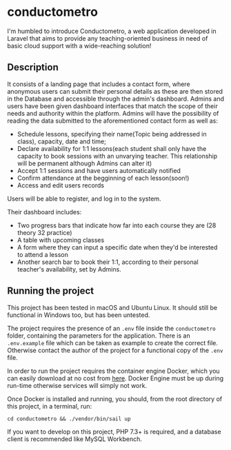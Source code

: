 # conductometro

I'm humbled to introduce Conductometro, a web application developed in Laravel that aims to provide any teaching-oriented business in need of basic cloud support with a wide-reaching solution!

## Description
It consists of a landing page that includes a contact form, where anonymous users can submit their personal details
as these are then stored in the Database and accessible through the admin's dashboard.
Admins and users have been given dashboard interfaces that match the scope of their needs and authority within the platform.
Admins will have the possibility of reading the data submitted to the aforementioned contact form as well as:
- Schedule lessons, specifying their name(Topic being addressed in class), capacity, date and time;
- Declare availability for 1:1 lessons(each student shall only have the capacity to  book sessions with an unvarying teacher. This relationship will be permanent although Admins can alter it)
- Accept 1:1 sessions and have users automatically notified
- Confirm attendance at the begginning of each lesson(soon!)
- Access and edit users records

Users will be able to register, and log in to the system.

Their dashboard includes:
- Two progress bars that indicate how far into each course they are (28 theory 32 practice)
- A table with upcoming classes
- A form where they can input a specific date when they'd be interested to attend a lesson
- Another search bar to book their 1:1, according to their personal teacher's availability, set by Admins.

## Running the project
This project has been tested in macOS and Ubuntu Linux. It should still be functional in Windows too, but has been untested.

The project requires the presence of an `.env` file inside the `conductometro` folder, containing the parameters for the application. There is an `.env.example` file which can be taken as example to create the correct file. Otherwise contact the author of the project for a functional copy of the `.env` file.

In order to run the project requires the container engine Docker, which you can easily download at no cost from [here](https://www.docker.com/). Docker Engine must be up during run-time otherwise services will simply not work.

Once Docker is installed and running, you should, from the root directory of this project, in a terminal, run:

```	
cd conductometro && ./vendor/bin/sail up
```

If you want to develop on this project, PHP 7.3+ is required, and a database client is recommended like MySQL Workbench.


	
